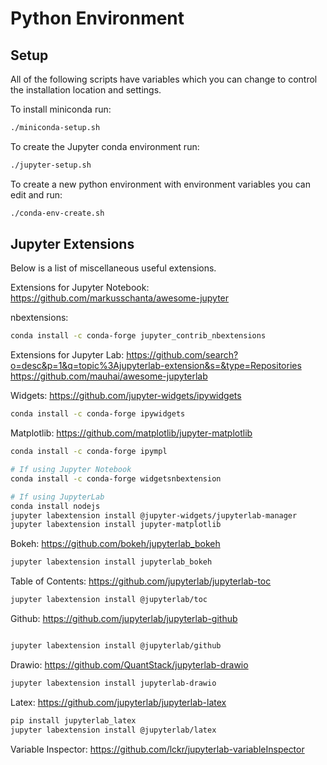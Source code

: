# Python Environment

## Setup

All of the following scripts have variables which you can change to control the installation location and settings.

To install miniconda run:
```bash
./miniconda-setup.sh
```

To create the Jupyter conda environment run:
```bash
./jupyter-setup.sh
```

To create a new python environment with environment variables you can edit and run:
```bash
./conda-env-create.sh
```

## Jupyter Extensions

Below is a list of miscellaneous useful extensions.

Extensions for Jupyter Notebook:
https://github.com/markusschanta/awesome-jupyter

nbextensions:
```bash
conda install -c conda-forge jupyter_contrib_nbextensions
```


Extensions for Jupyter Lab:
https://github.com/search?o=desc&p=1&q=topic%3Ajupyterlab-extension&s=&type=Repositories
https://github.com/mauhai/awesome-jupyterlab

Widgets: https://github.com/jupyter-widgets/ipywidgets
```bash
conda install -c conda-forge ipywidgets
```

Matplotlib: https://github.com/matplotlib/jupyter-matplotlib
```bash
conda install -c conda-forge ipympl

# If using Jupyter Notebook
conda install -c conda-forge widgetsnbextension

# If using JupyterLab
conda install nodejs
jupyter labextension install @jupyter-widgets/jupyterlab-manager
jupyter labextension install jupyter-matplotlib
```

Bokeh: https://github.com/bokeh/jupyterlab_bokeh
```bash
jupyter labextension install jupyterlab_bokeh
```

Table of Contents:
https://github.com/jupyterlab/jupyterlab-toc
```bash
jupyter labextension install @jupyterlab/toc
```

Github: https://github.com/jupyterlab/jupyterlab-github
```bash

jupyter labextension install @jupyterlab/github
```

Drawio: https://github.com/QuantStack/jupyterlab-drawio
```bash
jupyter labextension install jupyterlab-drawio
```

Latex: https://github.com/jupyterlab/jupyterlab-latex
```bash
pip install jupyterlab_latex
jupyter labextension install @jupyterlab/latex
```

Variable Inspector: https://github.com/lckr/jupyterlab-variableInspector
